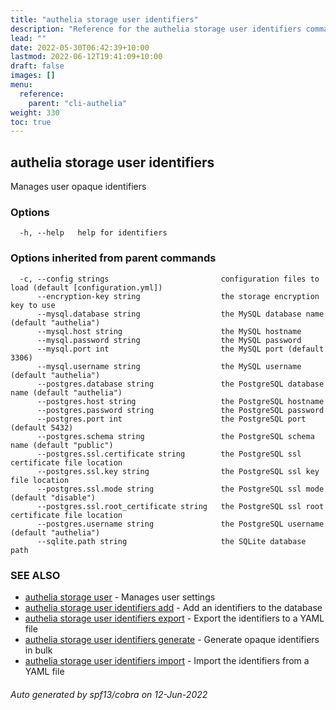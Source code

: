 ```yaml
---
title: "authelia storage user identifiers"
description: "Reference for the authelia storage user identifiers command."
lead: ""
date: 2022-05-30T06:42:39+10:00
lastmod: 2022-06-12T19:41:09+10:00
draft: false
images: []
menu:
  reference:
    parent: "cli-authelia"
weight: 330
toc: true
---
```


## authelia storage user identifiers

Manages user opaque identifiers

### Options

```
  -h, --help   help for identifiers
```

### Options inherited from parent commands

```
  -c, --config strings                         configuration files to load (default [configuration.yml])
      --encryption-key string                  the storage encryption key to use
      --mysql.database string                  the MySQL database name (default "authelia")
      --mysql.host string                      the MySQL hostname
      --mysql.password string                  the MySQL password
      --mysql.port int                         the MySQL port (default 3306)
      --mysql.username string                  the MySQL username (default "authelia")
      --postgres.database string               the PostgreSQL database name (default "authelia")
      --postgres.host string                   the PostgreSQL hostname
      --postgres.password string               the PostgreSQL password
      --postgres.port int                      the PostgreSQL port (default 5432)
      --postgres.schema string                 the PostgreSQL schema name (default "public")
      --postgres.ssl.certificate string        the PostgreSQL ssl certificate file location
      --postgres.ssl.key string                the PostgreSQL ssl key file location
      --postgres.ssl.mode string               the PostgreSQL ssl mode (default "disable")
      --postgres.ssl.root_certificate string   the PostgreSQL ssl root certificate file location
      --postgres.username string               the PostgreSQL username (default "authelia")
      --sqlite.path string                     the SQLite database path
```

### SEE ALSO

* [authelia storage user](authelia_storage_user.md)	 - Manages user settings
* [authelia storage user identifiers add](authelia_storage_user_identifiers_add.md)	 - Add an identifiers to the database
* [authelia storage user identifiers export](authelia_storage_user_identifiers_export.md)	 - Export the identifiers to a YAML file
* [authelia storage user identifiers generate](authelia_storage_user_identifiers_generate.md)	 - Generate opaque identifiers in bulk
* [authelia storage user identifiers import](authelia_storage_user_identifiers_import.md)	 - Import the identifiers from a YAML file

###### Auto generated by spf13/cobra on 12-Jun-2022
